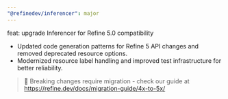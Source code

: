 ```yaml
---
"@refinedev/inferencer": major
---
```


feat: upgrade Inferencer for Refine 5.0 compatibility

- Updated code generation patterns for Refine 5 API changes and removed deprecated resource options.
- Modernized resource label handling and improved test infrastructure for better reliability.

> 🚨 Breaking changes require migration - check our guide at https://refine.dev/docs/migration-guide/4x-to-5x/
